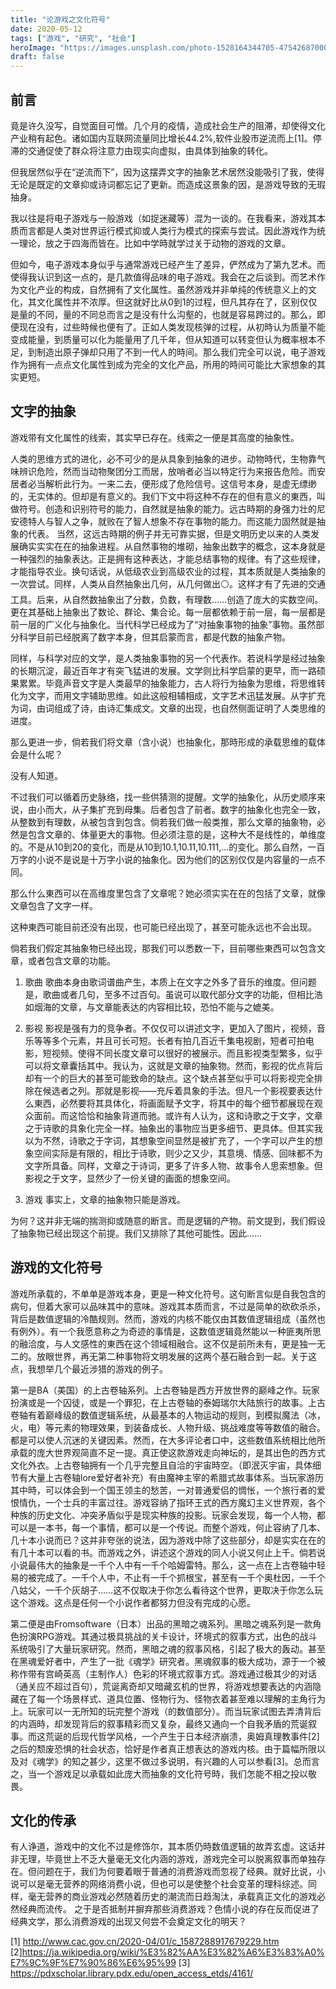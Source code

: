 ```yaml
---
title: "论游戏之文化符号"
date: 2020-05-12
tags: ["游戏", "研究", "社会"]
heroImage: "https://images.unsplash.com/photo-1528164344705-47542687000d?ixlib=rb-1.2.1&q=80&fm=jpg&crop=entropy&cs=tinysrgb&w=2000&fit=max&ixid=eyJhcHBfaWQiOjExNzczfQ"
draft: false
---
```


## 前言

竟是许久没写，自觉面目可憎。几个月的疫情，造成社会生产的阻滞，却使得文化产业稍有起色。诸如国内互联网流量同比增长44.2%,软件业股市逆流而上[1]。停滞的交通促使了群众将注意力由现实向虚拟，由具体到抽象的转化。

但我居然似乎在“逆流而下”，因为这摆弄文字的抽象艺术居然没能吸引了我，使得无论是既定的文章抑或诗词都忘记了更新。而造成这景象的因，是游戏导致的无瑕抽身。

我以往是将电子游戏与一般游戏（如捉迷藏等）混为一谈的。在我看来，游戏其本质而言都是人类对世界运行模式抑或人类行为模式的探索与尝试。因此游戏作为统一理论，放之于四海而皆在。比如中学時就学过关于动物的游戏的文章。

但如今，电子游戏本身似乎与通常游戏已经产生了差异，俨然成为了第九艺术。而使得我认识到这一点的，是几款值得品味的电子游戏。我会在之后谈到。而艺术作为文化产业的构成，自然拥有了文化属性。虽然游戏并非单纯的传统意义上的文化，其文化属性并不浓厚。但这就好比从0到1的过程，但凡其存在了，区别仅仅是量的不同，量的不同总而言之是没有什么沟壑的，也就是容易跨过的。那么，即便现在没有，过些時候也便有了。正如人类发现核弹的过程，从初時认为质量不能变成能量，到质量可以化为能量用了几千年，但从知道可以转变但认为概率根本不足，到制造出原子弹却只用了不到一代人的時间。那么我们完全可以说，电子游戏作为拥有一点点文化属性到成为完全的文化产品，所用的時间可能比大家想象的其实更短。

## 文字的抽象

游戏带有文化属性的线索，其实早已存在。线索之一便是其高度的抽象性。

人类的思维方式的进化，必不可少的是从具象到抽象的进步。动物時代，生物靠气味辨识危险，然而当动物聚团分工而居，放哨者必当以特定行为来报告危险。而安居者必当解析此行为。一来二去，便形成了危险信号。这信号本身，是虚无缥缈的，无实体的。但却是有意义的。我们下文中将这种不存在的但有意义的東西，叫做符号。创造和识别符号的能力，自然就是抽象的能力。远古時期的身强力壮的尼安德特人与智人之争，就败在了智人想象不存在事物的能力。而这能力固然就是抽象的代表。
当然，这远古時期的例子并无可靠实据，但是文明历史以来的人类发展确实实实在在的抽象进程。从自然事物的堆砌，抽象出数字的概念，这本身就是一种强烈的抽象表达。正是拥有这种表达，才能总结事物的规律。有了这些规律，才能指导农业。换句话说，从低级农业到高级农业的过程，其本质就是人类抽象的一次尝试。同样，人类从自然抽象出几何，从几何做出⚪。这样才有了先进的交通工具。后来，从自然数抽象出了分数，负数，有理数……创造了庞大的实数空间。更在其基础上抽象出了数论、群论、集合论。每一层都依赖于前一层，每一层都是前一层的广义化与抽象化。当代科学已经成为了“对抽象事物的抽象”事物。虽然部分科学目前已经脱离了数字本身，但其启蒙而言，都是代数的抽象产物。

同样，与科学对应的文学，是人类抽象事物的另一个代表作。若说科学是经过抽象的长期沉淀，最近百年才有突飞猛进的发展。文学则比科学启蒙的更早，而一路硕果累累。毕竟声音文字是人类最早的抽象能力，古人将行为抽象为思维，将思维转化为文字，而用文字辅助思维。如此这般相辅相成，文字艺术迅猛发展。从字扩充为词，由词组成了诗，由诗汇集成文。文章的出现，也自然侧面证明了人类思维的进度。

那么更进一步，倘若我们将文章（含小说）也抽象化，那時形成的承载思维的载体会是什么呢？

没有人知道。

不过我们可以循着历史脉络，找一些供猜测的提醒。文学的抽象化，从历史顺序来说，由小而大，从子集扩充到母集。后者包含了前者。数字的抽象化也完全一致，从整数到有理数，从被包含到包含。倘若我们做一般类推，那么文章的抽象物，必然是包含文章的、体量更大的事物。但必须注意的是，这种大不是线性的，单维度的。不是从10到20的变化，而是从10到10.1,10.11,10.111,...的变化。那么自然，一百万字的小说不是说是十万字小说的抽象化。因为他们的区别仅仅是内容量的一点不同。

那么什么東西可以在高维度里包含了文章呢？她必须实实在在的包括了文章，就像文章包含了文字一样。

这种東西可能目前还没有出现，也可能已经出现了，甚至可能永远也不会出现。

倘若我们假定其抽象物已经出现，那我们可以悉数一下，目前哪些東西可以包含文章，或者包含文章的功能。

1. 歌曲
   歌曲本身由歌词谱曲产生，本质上在文字之外多了音乐的维度。但问题是，歌曲或者几句，至多不过百句。虽说可以取代部分文字的功能，但相比浩如烟海的文章，与文章能表达的内容相比较，恐怕不能与之媲美。

2. 影视
   影视是强有力的竞争者。不仅仅可以讲述文字，更加入了图片，视频，音乐等等多个元素，并且可长可短。长者有拍几百近千集电视剧，短者可拍电影，短视频。使得不同长度文章可以很好的被展示。而且影视类型繁多，似乎可以将文章囊括其中。我认为，这就是文章的抽象物。然而，影视的优点背后却有一个的巨大的甚至可能致命的缺点。这个缺点甚至似乎可以将影视完全排除在候选者之列。那就是影视——充斥着具象的手法。但凡一个影视要表达什么東西，必然要将其具体化，将画面赋予文字，将其中的每个细节都展现在观众面前。而这恰恰和抽象背道而驰。或许有人认为，这和诗歌之于文字，文章之于诗歌的具象化完全一样。抽象出的事物应当更多细节、更具体。但其实我以为不然，诗歌之于字词，其想象空间显然是被扩充了，一个字可以产生的想象空间实际是有限的，相比于诗歌，则少之又少，其意境、情感、回味都不为文字所具备。同样，文章之于诗词，更多了许多人物、故事令人思索想象。但影视之于文字，显然少了一份关键的画面的想象空间。

3. 游戏
   事实上，文章的抽象物只能是游戏。

为何？这并非无端的揣测抑或随意的断言。而是逻辑的产物。前文提到，我们假设了抽象物已经出现这个前提。我们又排除了其他可能性。因此……

## 游戏的文化符号

游戏所承载的，不单单是游戏本身，更是一种文化符号。这句断言似是自我包含的病句，但着大家可以品味其中的意味。游戏其本质而言，不过是简单的砍砍杀杀，背后是数值逻辑的冷酷规则。然而，游戏的内核不能仅由其数值逻辑组成（虽然也有例外）。有一个我愿意称之为奇迹的事情是，这数值逻辑竟然能以一种匪夷所思的融洽度，与人文感性的東西在这个领域相融合。这不仅是前所未有，更是独一无二的。放眼世界，再无第二种事物将文明发展的这两个基石融合到一起。关于这点，我想举几个最近涉猎的游戏的例子。

第一是BA（美国）的上古卷轴系列。上古卷轴是西方开放世界的巅峰之作。玩家扮演或是一个囚徒，或是一个罪犯，在上古卷轴的泰姆瑞尔大陆旅行的故事。上古卷轴有着巅峰级的数值逻辑系统，从最基本的人物运动的规则，到模拟魔法（冰，火，电）等元素的物理效果，到装备成长、人物升级、挑战难度等等数值的融合。都是可以使人沉迷的关键因素。然而，在大多评论者口中，这些数值系统相比他所承载的庞大世界观简直不足一提。真正使这款游戏走向神坛的，是其出色的西方式文化外衣。上古卷轴拥有一个几乎完整且自洽的宇宙時空。（即泯灭宇宙，具体细节有大量上古卷轴lore爱好者补充）有由魔神主宰的希腊式故事体系。当玩家游历其中時，可以体会到一个国王领主的愁苦，一对普通爱侣的惆怅，一个旅行者的爱恨情仇，一个士兵的丰富过往。游戏容纳了指环王式的西方魔幻主义世界观，各个种族的历史文化、冲突矛盾似乎是现实种族的投影。玩家会发现，每一个人物，都可以是一本书，每一个事情，都可以是一个传说。而整个游戏，何止容纳了几本、几十本小说而已？这并非夸张的说法，因为游戏中除了这些部分，却是实实在在的有几十本可以看的书。而游戏之外，讲述这个游戏的同人小说又何止上千。倘若说小说最伟大的抽象是一千个人中有一千个哈姆雷特。那么，这一点在上古卷轴中轻易的被完成了。一千个人中，不止有一千个抓根宝，甚至有一千个奥杜因，一千个八姑父，一千个灰胡子……这不仅取决于你怎么看待这个世界，更取决于你怎么玩这个游戏。这点是任何一个小说作者都努力但没有完成的心愿。

第二便是由Fromsoftware（日本）出品的黑暗之魂系列。黑暗之魂系列是一款角色扮演RPG游戏。其通过极具挑战的关卡设计，环境式的叙事方式，出色的战斗系统吸引了大量玩家研究。然而，黑暗之魂的叙事风格，引起了极大的轰动。甚至在黑魂爱好者中，产生了一批《魂学》研究者。黑魂叙事的极大成功，源于一个被称作带有宫崎英高（主制作人）色彩的环境式叙事方式。游戏通过极其少的对话（通关应不超过百句），荒诞离奇却又暗藏玄机的世界，将游戏想要表达的内涵隐藏在了每一个场景样式、道具位置、怪物行为、怪物衣着甚至难以理解的主角行为上。玩家可以一无所知的玩完整个游戏（的数值部分）。而当玩家试图去弄清背后的内涵時，却发现背后的叙事精彩而又复杂，最终又通向一个自我矛盾的荒诞叙事。而这荒诞的后现代哲学风格，一个产生于日本经济崩溃，奥姆真理教事件[2]之后的颓废恐惧的社会状态，恰好是作者真正想表达的游戏内核。由于篇幅所限以及对《魂学》的知之甚少，这里不做过多说明，有兴趣的人可以参看[3]。总而言之，当一个游戏足以承载如此庞大而抽象的文化符号時，我们怎能不相之投以敬畏。

## 文化的传承

有人诤道，游戏中的文化不过是修饰尔，其本质仍時数值逻辑的故弄玄虚。这话并非无理，毕竟世上不乏大量毫无文化内涵的游戏，游戏完全可以脱离叙事而单独存在。但问题在于，我们为何要着眼于普通的消费游戏而忽视了经典。就好比说，小说可以是毫无营养的网络消费小说，但也可以是使整个社会变革的理科综述。同样，毫无营养的商业游戏必然随着历史的潮流而日趋淘汰，承载真正文化的游戏必然经典而流传。
之于是否抵制并摒弃那些消费游戏？色情小说的存在反而促进了经典文学，那么消费游戏的出现又何尝不会奠定文化的明天？

[1] http://www.cac.gov.cn/2020-04/01/c_1587288917679229.htm
[2]https://ja.wikipedia.org/wiki/%E3%82%AA%E3%82%A6%E3%83%A0%E7%9C%9F%E7%90%86%E6%95%99
[3] https://pdxscholar.library.pdx.edu/open_access_etds/4161/
